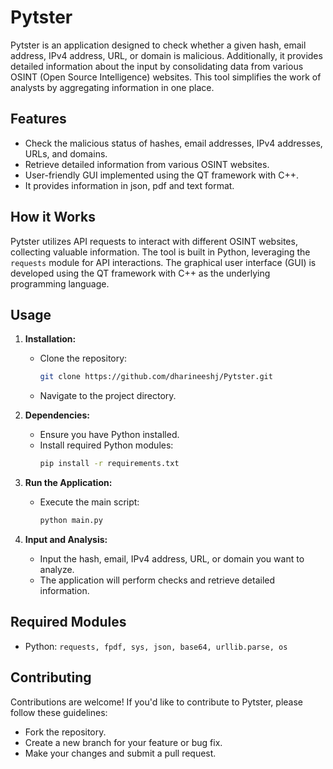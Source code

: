 # Pytster

Pytster is an application designed to check whether a given hash, email address, IPv4 address, URL, or domain is malicious. Additionally, it provides detailed information about the input by consolidating data from various OSINT (Open Source Intelligence) websites. This tool simplifies the work of analysts by aggregating information in one place.

## Features

- Check the malicious status of hashes, email addresses, IPv4 addresses, URLs, and domains.
- Retrieve detailed information from various OSINT websites.
- User-friendly GUI implemented using the QT framework with C++.
- It provides information in json, pdf and text format.

## How it Works

Pytster utilizes API requests to interact with different OSINT websites, collecting valuable information. The tool is built in Python, leveraging the `requests` module for API interactions. The graphical user interface (GUI) is developed using the QT framework with C++ as the underlying programming language.

## Usage

1. **Installation:**
   - Clone the repository:
     ```bash
     git clone https://github.com/dharineeshj/Pytster.git
     ```
   - Navigate to the project directory.

2. **Dependencies:**
   - Ensure you have Python installed.
   - Install required Python modules:
     ```bash
     pip install -r requirements.txt
     ```

3. **Run the Application:**
   - Execute the main script:
     ```bash
     python main.py
     ```

4. **Input and Analysis:**
   - Input the hash, email, IPv4 address, URL, or domain you want to analyze.
   - The application will perform checks and retrieve detailed information.

## Required Modules

- Python: `requests, fpdf, sys, json, base64, urllib.parse, os`

## Contributing

Contributions are welcome! If you'd like to contribute to Pytster, please follow these guidelines:
- Fork the repository.
- Create a new branch for your feature or bug fix.
- Make your changes and submit a pull request.

